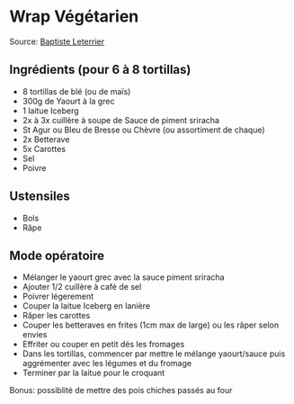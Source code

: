 # Wrap Végétarien

Source: [Baptiste Leterrier](https://github.com/Baptiste-Leterrier)

## Ingrédients (pour 6 à 8 tortillas)

- 8 tortillas de blé (ou de maïs)
- 300g de Yaourt à la grec
- 1 laitue Iceberg
- 2x à 3x cuillère à soupe de Sauce de piment sriracha
- St Agur ou Bleu de Bresse ou Chèvre (ou assortiment de chaque)
- 2x Betterave
- 5x Carottes
- Sel
- Poivre

## Ustensiles

- Bols
- Râpe

## Mode opératoire

- Mélanger le yaourt grec avec la sauce piment sriracha
- Ajouter 1/2 cuillère à café de sel
- Poivrer légerement
- Couper la laitue Iceberg en lanière
- Râper les carottes
- Couper les betteraves en frites (1cm max de large) ou les râper selon envies
- Effriter ou couper en petit dés les fromages
- Dans les tortillas, commencer par mettre le mélange yaourt/sauce puis aggrémenter avec les légumes et du fromage
- Terminer par la laitue pour le croquant

Bonus: possiblité de mettre des pois chiches passés au four
